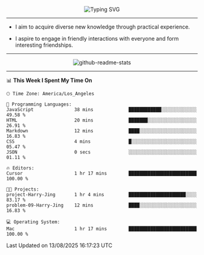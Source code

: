 <p align="center">
  <img src="https://readme-typing-svg.demolab.com?font=Fira+Code&weight=500&size=32&duration=2500&pause=1600&center=true&vCenter=true&random=false&width=1024&height=64&lines=Hi+there+%F0%9F%91%8B;I'm+delighted+you+could+make+it+here+%F0%9F%8E%89;I'm+Harry%2C+a+college+student+still+finding+my+way" alt="Typing SVG" />
</p>


---


- I aim to acquire diverse new knowledge through practical experience.

- I aspire to engage in friendly interactions with everyone and form interesting friendships.


---


<p align="center">
  <img src="https://github-readme-stats.vercel.app/api?username=Harry-Jing&show_icons=true" alt="github-readme-stats"/>
</p>


---

<!--START_SECTION:waka-->
📊 **This Week I Spent My Time On** 

```text
🕑︎ Time Zone: America/Los_Angeles

💬 Programming Languages: 
JavaScript               38 mins             ████████████░░░░░░░░░░░░░   49.58 % 
HTML                     20 mins             ███████░░░░░░░░░░░░░░░░░░   26.91 % 
Markdown                 12 mins             ████░░░░░░░░░░░░░░░░░░░░░   16.83 % 
CSS                      4 mins              █░░░░░░░░░░░░░░░░░░░░░░░░   05.47 % 
JSON                     0 secs              ░░░░░░░░░░░░░░░░░░░░░░░░░   01.11 % 

🔥 Editors: 
Cursor                   1 hr 17 mins        █████████████████████████   100.00 % 

🐱‍💻 Projects: 
project-Harry-Jing       1 hr 4 mins         █████████████████████░░░░   83.17 % 
problem-09-Harry-Jing    12 mins             ████░░░░░░░░░░░░░░░░░░░░░   16.83 % 

💻 Operating System: 
Mac                      1 hr 17 mins        █████████████████████████   100.00 % 
```


 Last Updated on 13/08/2025 16:17:23 UTC
<!--END_SECTION:waka-->
